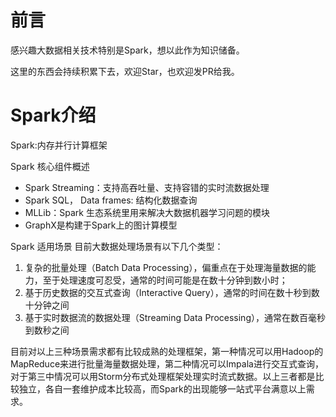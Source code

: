 # 前言
感兴趣大数据相关技术特别是Spark，想以此作为知识储备。  

这里的东西会持续积累下去，欢迎Star，也欢迎发PR给我。

# Spark介绍

Spark:内存并行计算框架

Spark 核心组件概述

- Spark Streaming：支持高吞吐量、支持容错的实时流数据处理
- Spark SQL， Data frames: 结构化数据查询
- MLLib：Spark 生态系统里用来解决大数据机器学习问题的模块
- GraphX是构建于Spark上的图计算模型

Spark 适用场景
目前大数据处理场景有以下几个类型：

1. 复杂的批量处理（Batch Data Processing），偏重点在于处理海量数据的能力，至于处理速度可忍受，通常的时间可能是在数十分钟到数小时；
2. 基于历史数据的交互式查询（Interactive Query），通常的时间在数十秒到数十分钟之间
3. 基于实时数据流的数据处理（Streaming Data Processing），通常在数百毫秒到数秒之间

目前对以上三种场景需求都有比较成熟的处理框架，第一种情况可以用Hadoop的MapReduce来进行批量海量数据处理，第二种情况可以Impala进行交互式查询，对于第三中情况可以用Storm分布式处理框架处理实时流式数据。以上三者都是比较独立，各自一套维护成本比较高，而Spark的出现能够一站式平台满意以上需求。
